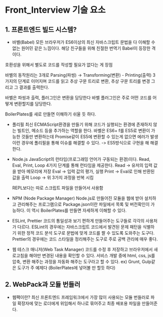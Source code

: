 # Front_Interview 기술 요소

## 1. 프론트엔드 빌드 시스템?
 - 바벨(Babel)
  모든 브라우저가 ES6이상의 최신 자바스크립트 문법을 다 이해할 수 없는 원어민 같은 느낌이다.
  해당 친구들을 위해 친절한 번역기 Babel이 등장한 격이다.

  호환성을 위해서 별도로 코드를 작성할 필요가 없다는 게 장점

  바벨의 동작원리는 3개로
  Parsing(파씽) -> Transforming(변환) - Printing(출력) 3가지의 단계로 이어지며
  코드를 읽고 추상 구문 트리로 변환, 추상 구문 트리를 변경 그리고 그 결과를 출력한다.

  바벨은 파씽과 출력, 플러그인은 변환을 담당한다
  바벨 플러그인은 주로 어떤 코드를 어떻게 변환할지를 담당한다.

  BoilerPlates를 새로 만들면 이해하기 쉬울 듯 하다.

 - 폴리필
  최신 ECMAScript환경을 만들기 위해 코드가 실행되는 환경에 존재하지 않는 빌트인, 메소드 등을 추가하는 역할을 한다.
  바벨은 ES6+ f를 ES5로 변환이 가능한 것들만 변환하는데 Promise같이 ES5에 변환할 수 있는게 없으면 에러가 발생
  이런 경우에 폴리필을 통해 이슈를 해결할 수 있다. -> ES5방식으로 구현을 해 해결한다.

 - Node.js
  JavaScript의 런타임(프로그래밍 언어가 구동되는 환경)이다.
  Read, Eval, Print, Loop 4가지 단계를 통해 런타임을 제공한다.
   Read -> 유저의 입력 값을 받아 메모리에 저장
   Eval -> 입력 값의 평가, 실행
   Print -> Eval로 인해 반환된 값을 출력
   Loop -> 위 3가지 과정을 반복 시킴

   REPL보다는 따로 스크립트 파일을 만들어서 사용함

  - NPM (Node Package Manager)
   Node.js로 만들어진 모듈을 웹에 받아 설치하고 관리해주는 프로그램으로
   Package.json이란 파일에서 목록 및 버전확인이 가능하다.
   이 역시 BoilerPlates를 만들면 자세하게 이해할 수 있다.

  - ESLint, Prettier
   코드의 통일성과 보기 편하게 만들어주는 도구들로 각각의 사용처가 다르다.
   ESLint의 경우에는 자바스크립트 코드에서 발견된 문제 패턴을 식별하기 위한 정적 코드 분석 도구로 문법에 맞게 코드를 짤 수 있도록 도와주는 도구다.
   Prettier의 경우에는 코드 스타일을 정리해주는 도구로 주로 공백 관리에 매우 좋다.

  - 웹 테스크 매니저(Web Task Manager)
   코드를 수정 후 저장하고 브라우저에서 새로고침을 해야만 변경된 내용을 확인할 수 있다. 서비스 개발 중에 html, css, js를 압축, 변환 해주는 과정을 자동화 해주는 도구라고 할 수 있다.
   ex) Grunt, Gulp같은 도구가 주 예제다 (BoilerPlates에 넣어볼 만 할듯 하다)


## 2. WebPack과 모듈 번들러
  - 웹팩이란?
   최신 프론트엔드 프레임워크에서 가장 많이 사용되는 모듈 번들러로 파일 확장자에 맞는 로더에게 위임해서 하나로 묶어주고 최종 배포용 파일을 만들어준다. <script /> 태그가 여러개 있을 경우 순서 보장이 매우 중요하기에 이런 과정도 Webpack에서 처리를 해준다.

  - 모듈 번들러란
   Module Bundler란 웹 애플리케이션을 구성하는 자원(HTML, CSS, JS, Image등)을 모두 각각의 모듈로 보고 이를 조합해 병합된 하나의 결과물로 만들어주는 도구
 
  - Module이란
   프로그래밍 관점에서 특정 기능을 갖는 작은 코드 단위로 키보드를 예로 들면 키를 눌러 키를 입력하는 기능을 가진 키보드라는 파일로 관리하는 하나의 모듈이 된다.
   웹팩에서 이 모듈은 웹 애플리케이션을 구성하는 모든 자원을 의미한다.
 
  - Module Bundling이란?
   웹 애플리케이션을 구성하는 몇십, 몇백개의 자원들을 하나의 파일로 병합, 압축해주는 동작을 모듈 번들링이라고 한다.
   과정은 빌드 -> 번들링 -> 변환 이 3개를 통틀어 모듈 번들링이라고 정의한다


## 3. 브라우저 동작 과정
 - 브라우저의 주요 구성 요소
  
 ![95xfCs0](https://user-images.githubusercontent.com/29947636/147730386-77a66b2a-e224-4d96-a664-14687d17d343.png)
 
  1. 사용자 인터페이스: 요청한 페이지를 보여주는 창을 제외한 나머지 모든 부분
  2. 브라우저 엔진: 사용자 인터페이스와 엔진 사이의 동작 제어
  3. 렌더링 엔진: 요청한 컨텐츠 표시 - HTML을 요청 시 HTML과 CSS를 파싱하여 표시해 줌
  4. 통신: HTTP 요청과 같은 네트워크 호출에 사용하며 플랫폼이 독립적이고 각 플랫폼 하부에서 실행된다.
  5. UI 백엔드: 콤보 박스와 창 같은 기본적인 장치를 그림. 플랫폼에서 명시하지 않은 일반적인 인터페이스로서 OS 사용자 인터페이스 체계를 사용.
  6. 자료 저장소: 모든 종류의 자원을 하드 디스크에 저장
  7. 자바스크립트 해석기

 - 브라우저 렌더링 과정
  기본적으로 트리 구조를 사용하게 됨
   1. HTML 마크업을 처리해 DOM(Document Object Model)을 생성한다
   2. CSS 마크업을 처리해 CSSOM(CSS Object Model)을 생성한다.
   3. DOM트리와 CSSOM 트리를 결합해 렌더링 트리를 생성한다
   4. 렌더링 트리를 배치해 각 노드에 대해 화면에서의 정확한 위치와 크기를 계산한다.
   5. 렌더 트리를 그려 UI 백엔드에서 렌더링 트리의 각 노드를 가로지르며 렌더링 한다.

  해당 과정들은 전부 점진적으로 진행되는 것이 특징이다. 렌더링 엔진은 모든 HTML을 파싱할 떄 까지 기다리지 않고 배치와 그리기 과정을 시작해 네트워크로부터 나머지 내용이 전송되기를 기다리는 동시에 받은 내용의 일부를 먼저 화면에 표시한다.
  
  - attribute와 property
   attribute: HTML 마크업 요소에서 추가적인 정보를 저장할 때 사용하는 방식인데 주로 key="value" 방식으로 이용이 된다. <div class="test"></div>일 경우에 "test"라는 attribute를 가지고 있게 되는 것이다.
   property: attribute에 대해 HTML DOM트리안에서의 표현이 되며 전의 div를 예시로 하게 될때 "test"라는 attribute는 className이라는 property라는 것을 가지게 된다
 
## 4. 프론트엔드 성능 최적화
 - 페이지 로드 최적화
  1. 블록 차단 리소스 최적화: HTML 파싱 할 때 css나 js를 만나게 되면 HTML파싱을 중단하고 해당 파일을 파싱, 다운로드 후 실행이 되는데 이 과정이 블록 차단 리소스라고 한다. 해당 문제를 방지하기 위해 CSS는 head태그 안에 import를 하고 js는 body 맨 하단에 위치해 해당 블록 차단을 최소화 할 수 있다.
  2. 리소스 용량을 줄이기: JS의 경우에는 필요한 부분만 import하는 것, 불 필요한 코드는 제거, tab size는 2칸으로, 압축 및 난독화로 용량을 최소화하는 방식을 사용하고, css는 간결한 selector, 공통 스타일은 class로 정의해 사용, 이미지는 png보다 jpg, jpeg를 사용하는 방식을 이용한다.
    

## 5. Virtual DOM이란
 - DOM은 객체들을 통해 구조화된 문서를 표현하는 방법으로 트리 형태로 구성되어 특정 노드를 검색, 수정, 제거가 가능합니다. 브라우저 동작은 레이아웃을 구성, 색상 변경 등을 진행하는데 속도가 느려지는데 해당 작업을 가상화해 미리 처리한 다음 한번에 적용하는 방법이 Virtual DOM이라는 것이다.
 - SPA(Single Page Application)의 경우 DOM 조작이 많이 발생하는데 이렇게되면 위 동작이 수십번 반복된다. 즉 변화를 적용하기위해 브라우저가 많이 연산해야한다는 소리고, 전체적인 프로세스를 비효율적으로 만듭니다.
 - VirtualDOM은 VDOM에 먼저 그리고 변화가 생기면 그 변경을 반영하는 방식을 채택해 여러번 반복 과정을 거치지 않게 만들어 연산 횟수를 줄여주는 것이라고 할 수 있다.

 즉 Virtual DOM은 DOM을 추상화한 객체로 DOM의 상태를 먼저 저장해 두고, DOM에 변경이 있을 때만 변경한다. 이를 사용함으로써 DOM의 변경이 일어날 때마다 DOM을 다시 그리는 연산횟수를 줄일 수 있고, 어떤게 변경되고 되지않았는지를 자동으로 파악해주는 장점이 있다.


## 6. 웹 접근성과 시멘틱 마크업 그리고 검색엔진
 - 웹 접근성이란 장애인이나 고령자 분들도 우리처럼 같이 웹을 이용할 수 있게 보장해주는 방식으로 시멘틱 마크업을 통해 의미를 잘 전달해주는 역할을 해줘야한다.
 - header, footer, main, section, article, h1, ul, li, nav를 각각의 의미에 맞게 사용해 코드의 가독성과 화면 판독기로 페이지를 탐색 시 시멘틱 마크업이 푯말로 적용되며, 검색엔진에서는 시멘틱 태그가 중요한 키워드로 간주, 검색엔진에 매우 유리해진다
 - 일반적인 SPA(Single Page Application)은 한번에 자바스크립트 형식으로 불러와 구글이 아닌 다른 네이버나 다음은 인식을 잘 못하는 문제가 있어 Next.js같은 Server Side Rendering을 이용해 검색엔진을 최적화 하거나 시멘틱 마크업으로 표시하는 문제로 해결하고 있다.  


## 7. 함수형 프로그래밍
 - 소프트웨어가 점점 커지면서 복잡하게 엉킨 스파게티 코드를 유지보수 하는 것에 어려움이 생겨 거의 모든 것을 함수로 나눠 문제를 해결하는 기법으로 가독성을 높이고 유지보수를 용이하게 한다.
